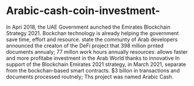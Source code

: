 # Arabic-cash-coin-investment-
In Apri 2018, the UAE Government aunched the Emirates Blockchain Strategy 2021.  Bockchan technology is already helping the government save time, effort and resource. state the communty of Arab developers announced the creaton of the DeFi project that   398 mllion prnted documents annualy;   77 millon work hours annually resources: allows faster and more profitabe investment in the Arab World thanks to innovative  In support of the Blockchain Emirates 2021 strategy, in March 2021, separate from the  bockchan-based smart contracts.   $3 billon in transactions and documents processed routnely;  Ths project was named Arabic Cash.
